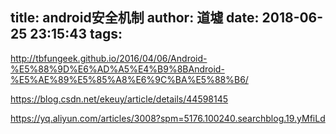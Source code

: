 title: android安全机制
author: 道墟
date: 2018-06-25 23:15:43
tags:
---
http://tbfungeek.github.io/2016/04/06/Android-%E5%88%9D%E6%AD%A5%E4%B9%8BAndroid-%E5%AE%89%E5%85%A8%E6%9C%BA%E5%88%B6/

https://blog.csdn.net/ekeuy/article/details/44598145


https://yq.aliyun.com/articles/3008?spm=5176.100240.searchblog.19.yMfiLd